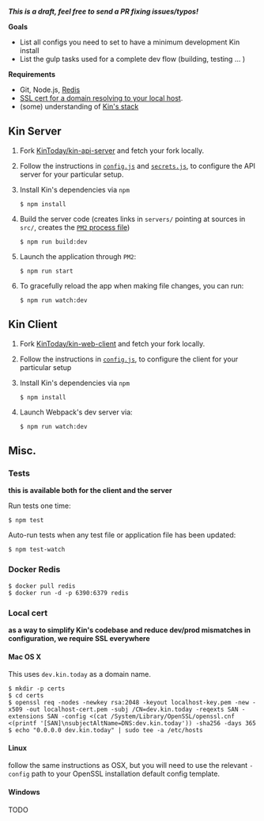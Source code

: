 ***This is a draft, feel free to send a PR fixing issues/typos!***

**Goals**
* List all configs you need to set to have a minimum development Kin install
* List the gulp tasks used for a complete dev flow (building, testing ... )

**Requirements**
* Git, Node.js, [Redis](#docker-redis)
* [SSL cert for a domain resolving to your local host](#local-cert).
* (some) understanding of [Kin's stack](architecture.md)

## Kin Server ##
1. Fork [KinToday/kin-api-server](https://github.com/KinToday/kin-api-server) and fetch your fork locally.
2. Follow the instructions in [`config.js`](https://github.com/KinToday/kin-api-server/blob/master/src/api_server/config.js) and [`secrets.js`](https://github.com/KinToday/kin-api-server/blob/master/src/api_server/secrets.js), to configure the API server for your particular setup.
3. Install Kin's dependencies via `npm`

    ~~~~~
    $ npm install
    ~~~~~

4. Build the server code (creates links in `servers/` pointing at sources in `src/`, creates the [`PM2` process file](http://pm2.keymetrics.io/docs/usage/application-declaration/))

    ~~~~
    $ npm run build:dev
    ~~~~

5. Launch the application through `PM2`:

    ~~~~
    $ npm run start
    ~~~~

6. To gracefully reload the app when making file changes, you can run:

    ~~~~
    $ npm run watch:dev
    ~~~~

## Kin Client ##

1. Fork [KinToday/kin-web-client](https://github.com/KinToday/kin-web-client) and fetch your fork locally.
2. Follow the instructions in [`config.js`](https://github.com/KinToday/kin-web-client/blob/master/src/client/config.js), to configure the client for your particular setup
3. Install Kin's dependencies via `npm`

    ~~~~~
    $ npm install
    ~~~~~

4. Launch Webpack's dev server via:

    ~~~~
    $ npm run watch:dev
    ~~~~

## Misc. ##

### Tests ###

**this is available both for the client and the server**

Run tests one time:
~~~~
$ npm test
~~~~
Auto-run tests when any test file or application file has been  updated:
~~~~
$ npm test-watch
~~~~

### Docker Redis ###

~~~
$ docker pull redis
$ docker run -d -p 6390:6379 redis
~~~

### Local cert ###

**as a way to simplify Kin's codebase and reduce dev/prod mismatches in configuration, we require SSL everywhere**

#### Mac OS X ####

This uses `dev.kin.today` as a domain name.
~~~~
$ mkdir -p certs
$ cd certs
$ openssl req -nodes -newkey rsa:2048 -keyout localhost-key.pem -new -x509 -out localhost-cert.pem -subj /CN=dev.kin.today -reqexts SAN -extensions SAN -config <(cat /System/Library/OpenSSL/openssl.cnf <(printf '[SAN]\nsubjectAltName=DNS:dev.kin.today')) -sha256 -days 365
$ echo "0.0.0.0 dev.kin.today" | sudo tee -a /etc/hosts
~~~~

#### Linux ####

follow the same instructions as OSX, but you will need to use the relevant `-config` path to your OpenSSL installation default config template.

#### Windows ####
TODO
